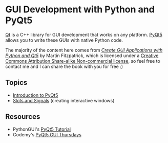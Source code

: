 # GUI Development with Python and PyQt5
[Qt](https://www.qt.io/) is a C++ library for GUI development that works on any platform. [PyQt5](https://pypi.org/project/PyQt5/) allows you to write these GUIs with native
Python code.

The majority of the content here comes from [_Create GUI Applications with Python and Qt5_](https://www.pythonguis.com/pyqt5-book/) by Martin Fitzpatrick,
which is licensed under a [Creative Commons Attribution Share-alike Non-commercial license](https://creativecommons.org/licenses/by-nc-sa/3.0/), so feel free to contact me and 
I can share the book with you for free :)

## Topics
- [Introduction to PyQt5](https://github.com/EthanC2/Notes-and-Writeups/blob/main/Python/GUI/Introduction%20to%20PyQt5.md)
- [Slots and Signals](https://github.com/EthanC2/Notes-and-Writeups/blob/main/Python/GUI/Events.md) (creating interactive windows)

## Resources
- PythonGUI's [PyQt5 Tutorial](https://www.pythonguis.com/pyqt-tutorial/)
- Codemy's [PyQt5 GUI Thursdays](https://www.youtube.com/playlist?list=PLCC34OHNcOtpmCA8s_dpPMvQLyHbvxocY)
